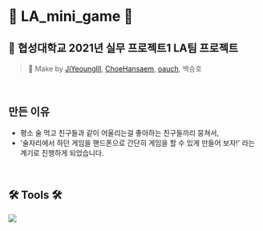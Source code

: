 # 🍻 LA_mini_game 🍻
## 🏫 협성대학교 2021년 실무 프로젝트1 LA팀 프로젝트
> 📍 Make by [JiYeoungIll](https://github.com/JiYeoungIll), [ChoeHansaem](https://github.com/ChoeHansaem), [oauch](https://github.com/oauch), 백승호
</br>

## 만든 이유
- 평소 술 먹고 친구들과 같이 어울리는걸 좋아하는 친구들끼리 뭉쳐서, 
- '술자리에서 하던 게임을 핸드폰으로 간단히 게임을 할 수 있게 만들어 보자!' 라는 계기로 진행하게 되었습니다.
</br>

## 🛠 Tools 🛠
<img src="https://img.shields.io/badge/Kotlin-blueviolet?style=flat-square&logo=Kotlin&logoColor=FFFFFF"/>
